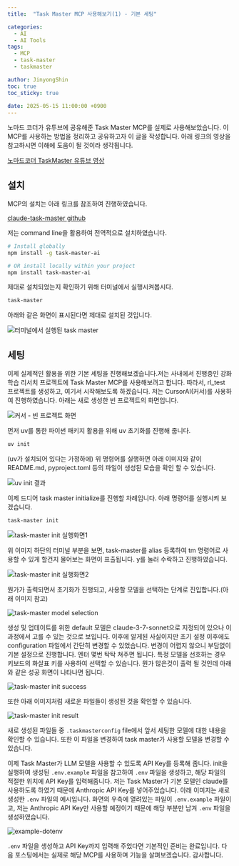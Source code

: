 ```yaml
---
title:  "Task Master MCP 사용해보기(1) - 기본 세팅"

categories:
  - AI
  - AI Tools
tags:
  - MCP
  - task-master
  - taskmaster

author: JinyongShin
toc: true
toc_sticky: true
 
date: 2025-05-15 11:00:00 +0900
---
```


노마드 코더가 유투브에 공유해준 Task Master MCP를 실제로 사용해보았습니다. 이 MCP를 사용하는 방법을 정리하고 공유하고자 이 글을 작성합니다. 아래 링크의 영상을 참고하시면 이해에 도움이 될 것이라 생각됩니다.

[노마드코더 TaskMaster 유튜브 영상](https://www.youtube.com/watch?v=ktr-4JjDsU0)

## 설치
MCP의 설치는 아래 링크를 참조하여 진행하였습니다.

[claude-task-master github](https://github.com/eyaltoledano/claude-task-master)

저는 command line을 활용하여 전역적으로 설치하였습니다.

```bash
# Install globally
npm install -g task-master-ai

# OR install locally within your project
npm install task-master-ai
```

제대로 설치되었는지 확인하기 위해 터미널에서 실행시켜봅시다.

```bash
task-master
```

아래와 같은 화면이 표시된다면 제대로 설치된 것입니다.

![터미널에서 실행된 task master](../assets/img/task_master_example/task_master_01_run_on_term.png)

## 세팅

이제 실제적인 활용을 위한 기본 세팅을 진행해보겠습니다.저는 사내에서 진행중인 강화학습 리서치 프로젝트에 Task Master MCP를 사용해보려고 합니다. 따라서, rl_test 프로젝트를 생성하고, 여기서 시작해보도록 하겠습니다. 저는 CursorAI(커서)를 사용하여 진행하였습니다. 아래는 새로 생성한 빈 프로젝트의 화면입니다.

![커서 - 빈 프로젝트 화면](../assets/img/task_master_example/task_master_02_empty_project.png)

먼저 uv를 통한 파이썬 패키지 활용을 위해 uv 초기화를 진행해 줍니다.

```bash
uv init
```

(uv가 설치되어 있다는 가정하에) 위 명령어를 실행하면 아래 이미지와 같이 README.md, pyproject.toml 등의 파일이 생성된 모습을 확인 할 수 있습니다.

![uv init 결과](../assets/img/task_master_example/task_master_03_uv_init.png)

이제 드디어 task master initialize를 진행할 차례입니다. 아래 명령어를 실행시켜 보겠습니다.

```bash
task-master init
```

![task-master init 실행화면1](../assets/img/task_master_example/task_master_04_task_master_init.png)

위 이미지 하단의 터미널 부분을 보면, task-master를 alias 등록하여 tm 명령어로 사용할 수 있게 할건지 물어보는 화면이 표출됩니다. y를 눌러 수락하고 진행하였습니다.

![task-master init 실행화면2](../assets/img/task_master_example/task_master_05_init_2.png)

뭔가가 출력되면서 초기화가 진행되고, 사용할 모델을 선택하는 단계로 진입합니다.(아래 이미지 참고)

![task-master model selection](../assets/img/task_master_example/task_master_06_select_model.png)

생성 및 업데이트를 위한 default 모델은 claude-3-7-sonnet으로 지정되어 있으나 이 과정에서 고를 수 있는 것으로 보입니다. 이후에 알게된 사실이지만 초기 설정 이후에도 configuration 파일에서 간단히 변경할 수 있었습니다. 변경이 어렵지 않으니 부담없이 기본 설정으로 진행합니다. 엔터 몇번 탁탁 쳐주면 됩니다. 특정 모델을 선호하는 경우 키보드의 화살표 키를 사용하여 선택할 수 있습니다. 뭔가 많은것이 출력 될 것인데 아래와 같은 성공 화면이 나타나면 됩니다.

![task-master init success](../assets/img/task_master_example/task_master_07_success_init.png)

또한 아래 이미지처럼 새로운 파일들이 생성된 것을 확인할 수 있습니다.

![task-master init result](../assets/img/task_master_example/task_master_08_newfiles.png)

새로 생성된 파일들 중 `.taskmasterconfig` file에서 앞서 세팅한 모델에 대한 내용을 확인할 수 있습니다. 또한 이 파일을 변경하여 task master가 사용할 모델을 변경할 수 있습니다.

이제 Task Master가 LLM 모델을 사용할 수 있도록 API Key를 등록해 줍니다. init을 실행하여 생성된 `.env.example` 파일을 참고하여 `.env` 파일을 생성하고, 해당 파일의 적절한 위치에 API Key를 입력해줍니다. 저는 Task Master가 기본 모델인 claude를 사용하도록 하였기 때문에 Anthropic API Key를 넣어주었습니다. 아래 이미지는 새로 생성한 `.env` 파일의 예시입니다. 화면의 우측에 열려있는 파일이 `.env.example` 파일이고, 저는 Anthropic API Key만 사용할 예정이기 때문에 해당 부분만 남겨 `.env` 파일을 생성하였습니다.

![example-dotenv](../assets/img/task_master_example/task_master_09_dotenv.png)

`.env` 파일을 생성하고 API Key까지 입력해 주었다면 기본적인 준비는 완료입니다. 다음 포스팅에서는 실제로 해당 MCP를 사용하며 기능을 살펴보겠습니다. 감사합니다.